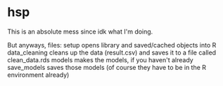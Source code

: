 # hsp

This is an absolute mess since idk what I'm doing. 

But anyways, files:
setup opens library and saved/cached objects into R
data_cleaning cleans up the data (result.csv) and saves it to a file called clean_data.rds
models makes the models, if you haven't already
save_models saves those models (of course they have to be in the R environment already)
